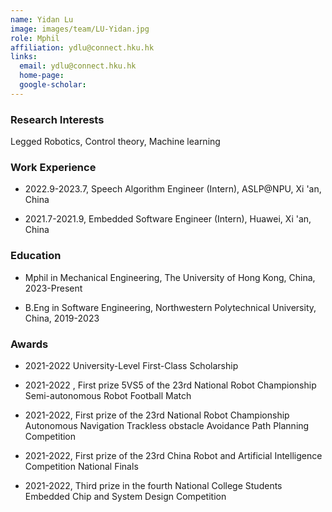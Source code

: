 ```yaml
---
name: Yidan Lu
image: images/team/LU-Yidan.jpg
role: Mphil
affiliation: ydlu@connect.hku.hk
links:
  email: ydlu@connect.hku.hk
  home-page:  
  google-scholar:  
---
```


### Research Interests

Legged Robotics, Control theory, Machine learning

### Work Experience

- 2022.9-2023.7, Speech Algorithm Engineer (Intern), ASLP@NPU, Xi 'an, China

- 2021.7-2021.9, Embedded Software Engineer (Intern), Huawei, Xi 'an, China


### Education

- Mphil in Mechanical Engineering, The University of Hong Kong, China, 2023-Present

- B.Eng in Software Engineering, Northwestern Polytechnical University, China, 2019-2023



 
### Awards

- 2021-2022 University-Level First-Class Scholarship

- 2021-2022 , First prize 5VS5 of the 23rd National Robot Championship Semi-autonomous Robot Football Match

- 2021-2022, First prize of the 23rd National Robot Championship Autonomous Navigation Trackless obstacle Avoidance Path Planning Competition

- 2021-2022, First prize of the 23rd China Robot and Artificial Intelligence Competition National Finals

- 2021-2022, Third prize in the fourth National College Students Embedded Chip and System Design Competition


